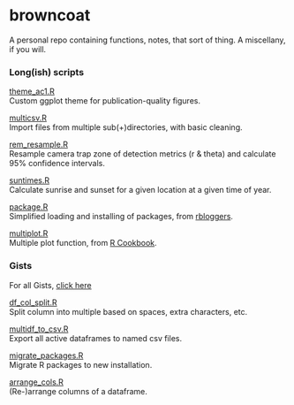 # browncoat
A personal repo containing functions, notes, that sort of thing. A miscellany, if you will.  

### Long(ish) scripts

[theme_ac1.R](https://github.com/arcaravaggi/browncoat/blob/master/theme_ac1.R)  
Custom ggplot theme for publication-quality figures.  

[multicsv.R](https://github.com/arcaravaggi/browncoat/blob/master/multicsv.R)  
Import files from multiple sub(+)directories, with basic cleaning.  

[rem_resample.R](https://github.com/arcaravaggi/browncoat/blob/master/rem_resample.R)  
Resample camera trap zone of detection metrics (r & theta) and calculate 95% confidence intervals.  

[suntimes.R](https://github.com/arcaravaggi/browncoat/blob/master/suntimes.R)  
Calculate sunrise and sunset for a given location at a given time of year.  

[package.R](https://github.com/arcaravaggi/browncoat/blob/master/package.R)  
Simplified loading and installing of packages, from [rbloggers](https://www.r-bloggers.com/function-to-simplify-loading-and-installing-packages/).  

[multiplot.R](https://github.com/arcaravaggi/browncoat/blob/master/multiplot.R)   
Multiple plot function, from [R Cookbook](http://www.cookbook-r.com/Graphs/Multiple_graphs_on_one_page_(ggplot2)/).  

### Gists  

For all Gists, [click here](https://gist.github.com/arcaravaggi)  

[df_col_split.R](https://gist.github.com/arcaravaggi/05a1b15fa67a74ba9f0b0614f9a8281c)  
Split column into multiple based on spaces, extra characters, etc.  

[multidf_to_csv.R](https://gist.github.com/arcaravaggi/eb7c1ab87a2dfd75aebfdf19757aeb63)  
Export all active dataframes to named csv files.  

[migrate_packages.R](https://gist.github.com/arcaravaggi/20acc42e3e245cc268a95269de024b2d)  
Migrate R packages to new installation.  

[arrange_cols.R](https://gist.github.com/arcaravaggi/38d9739380a08464e990427ba5222356)  
(Re-)arrange columns of a dataframe.  
